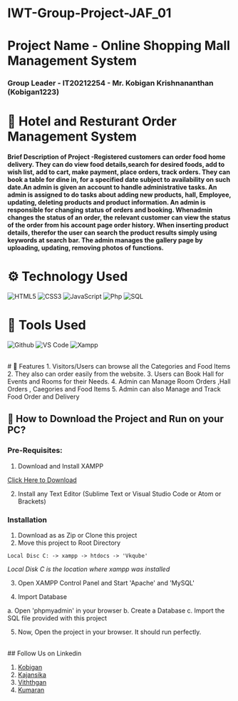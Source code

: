# IWT-Group-Project-JAF_01


# Project Name - Online Shopping Mall Management System

### Group Leader - IT20212254 - Mr. Kobigan Krishnananthan (Kobigan1223)

# 🥘 Hotel and Resturant Order Management System
#### Brief Description of Project -Registered customers can order food home delivery. They can do view food details,search for desired foods, add to wish list, add to cart, make payment, place orders, track orders. They can book a table for dine in, for a specified date subject to availability on such date.An admin is given an account to handle administrative tasks. An admin is assigned to do tasks about adding new products, hall, Employee, updating, deleting products and product information. An admin is responsible for changing status of orders and booking. Whenadmin changes the status of an order, the relevant customer can view the status of the order from his account page order history. When inserting product details, therefor the user can search the product results simply using keywords at search bar. The admin manages the gallery page by uploading, updating, removing photos of functions.

# ⚙️ Technology Used

![HTML5](https://img.shields.io/badge/-HTML5-000000?style=for-the-badge&logo=HTML5)
![CSS3](https://img.shields.io/badge/-CSS3-000000?style=for-the-badge&logo=CSS3)
![JavaScript](https://img.shields.io/badge/-JavaScript-000000?style=for-the-badge&logo=javascript)
![Php](https://img.shields.io/badge/-php-000000?style=for-the-badge&logo=php)
![SQL](https://img.shields.io/badge/-SQL-000000?style=for-the-badge&logo=MySQL)
</br>
# 👏 Tools Used
![Github](http://img.shields.io/badge/-Github-000000?style=for-the-badge&logo=Github&logoColor=green)
![VS Code](http://img.shields.io/badge/-VS%20Code-000000?style=for-the-badge&logo=Visual-studio-code&logoColor=blue)
![Xampp](http://img.shields.io/badge/-Xampp-000000?style=for-the-badge&logo=Xampp-code&logoColor=blue)

</br>
# 🧰 Features
1. Visitors/Users can browse all the Categories and Food Items 
2. They also can order easily from the website.
3. Users can Book Hall for Events and Rooms for their Needs.
4. Admin can Manage Room Orders ,Hall Orders , Caegories and Food Items
5. Admin can also Manage and Track Food Order and Delivery

## 📖  How to Download the Project and Run on your PC?

### Pre-Requisites:

1. Download and Install XAMPP

[Click Here to Download](https://www.apachefriends.org/index.html)

2. Install any Text Editor (Sublime Text or Visual Studio Code or Atom or Brackets)

### Installation

1. Download as as Zip or Clone this project
2. Move this project to Root Directory
```
Local Disc C: -> xampp -> htdocs -> 'Vkqube'
```
*Local Disk C is the location where xampp was installed*

3. Open XAMPP Control Panel and Start 'Apache' and 'MySQL'

4. Import Database

a. Open 'phpmyadmin' in your browser
b. Create a Database
c. Import the SQL file provided with this project


5. Now, Open the project in your browser. It should run perfectly.
</br>
## Follow Us on Linkedin

1. [Kobigan](https://www.linkedin.com/in/kobigan-krishnananthan-5092491a6/ "Kobigan on LinkedIn")
2. [Kajansika](https://www.linkedin.com/ "Kajansika on LinkedIn") 
7. [Viththgan](https://www.linkedin.com/ "Viththgan Thapa on LinkedIn")
4. [Kumaran](https://www.linkedin.com/ "Kumaran Thapa on LinkedIn")

